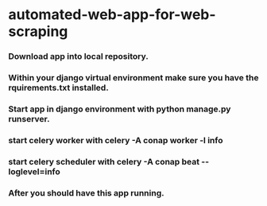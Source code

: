 # automated-web-app-for-web-scraping


### Download app into local repository.

### Within your django virtual environment make sure you have the rquirements.txt installed.

### Start app in django environment with python manage.py runserver.

### start celery worker with celery -A conap worker -l info

### start celery scheduler with celery -A conap beat --loglevel=info

### After you should have this app running.

